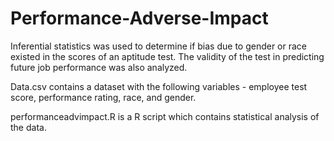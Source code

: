 # Performance-Adverse-Impact

Inferential statistics was used to determine if bias due to gender or race existed in the scores of an aptitude test. The validity of the test in predicting future job performance was also analyzed.

Data.csv contains a dataset with the following variables - employee test score, performance rating, race, and gender.

performanceadvimpact.R is a R script which contains statistical analysis of the data.
